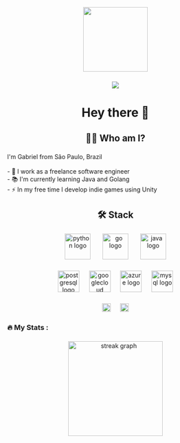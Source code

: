 <div align="center">
  <img height="150" src="https://media.giphy.com/media/M9gbBd9nbDrOTu1Mqx/giphy.gif"  />
</div>

###

<div align="center">
  <img src="https://visitor-badge.laobi.icu/badge?page_id=GgbrielJPG.GgbrielJPG&"  />
</div>

###

<h1 align="center">Hey there 👋</h1>

###

<h2 align="center">👩‍💻  Who am I?</h2>

###

<p align="left">I'm Gabriel from São Paulo, Brazil<br><br>- 🔭 I work as a freelance software engineer<br>- 📚 I'm currently learning Java and Golang<br>- ⚡ In my free time I develop indie games using Unity</p>

###

<h2 align="center">🛠 Stack</h2>

###

<div align="center">
  <img src="https://cdn.jsdelivr.net/gh/devicons/devicon/icons/python/python-original-wordmark.svg" height="60" alt="python logo"  />
  <img width="20" />
  <img src="https://cdn.jsdelivr.net/gh/devicons/devicon/icons/go/go-original-wordmark.svg" height="60" alt="go logo"  />
  <img width="20" />
  <img src="https://cdn.jsdelivr.net/gh/devicons/devicon/icons/java/java-original-wordmark.svg" height="60" alt="java logo"  />
</div>

###

<div align="center">
  <img src="https://cdn.jsdelivr.net/gh/devicons/devicon/icons/postgresql/postgresql-original-wordmark.svg" height="50" alt="postgresql logo"  />
  <img width="15" />
  <img src="https://cdn.jsdelivr.net/gh/devicons/devicon/icons/googlecloud/googlecloud-original-wordmark.svg" height="50" alt="googlecloud logo"  />
  <img width="15" />
  <img src="https://cdn.jsdelivr.net/gh/devicons/devicon/icons/azure/azure-original-wordmark.svg" height="50" alt="azure logo"  />
  <img width="15" />
  <img src="https://cdn.jsdelivr.net/gh/devicons/devicon/icons/mysql/mysql-original-wordmark.svg" height="50" alt="mysql logo"  />
</div>

###

<div align="center">
  <img src="https://cdn.jsdelivr.net/gh/devicons/devicon/icons/vscode/vscode-original.svg" height="20" alt="vscode logo"  />
  <img width="15" />
  <img src="https://cdn.jsdelivr.net/gh/devicons/devicon/icons/intellij/intellij-original.svg" height="20" alt="intellij logo"  />
</div>

###

<h3 align="left">🔥   My Stats :</h3>

###

<div align="center">
  <img src="https://streak-stats.demolab.com?user=GgbrielJPG&locale=en&mode=daily&theme=dark&hide_border=false&border_radius=5&order=3" height="220" alt="streak graph"  />
</div>

###
